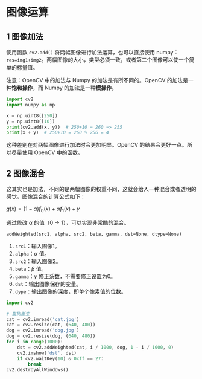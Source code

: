 # 图像运算

## 1 图像加法

使用函数 `cv2.add()` 将两幅图像进行加法运算，也可以直接使用 numpy：`res=img1+img2`。两幅图像的大小，类型必须一致，或者第二个图像可以使一个简单的标量值。

注意：OpenCV 中的加法与 Numpy 的加法是有所不同的。OpenCV 的加法是一种**饱和操作**，而 Numpy 的加法是一种**模操作**。

```Python
import cv2
import numpy as np

x = np.uint8([250])
y = np.uint8([10])
print(cv2.add(x, y))  # 250+10 = 260 => 255
print(x + y)  # 250+10 = 260 % 256 = 4
```

这种差别在对两幅图像进行加法时会更加明显。OpenCV 的结果会更好一点。所以尽量使用 OpenCV 中的函数。

## 2 图像混合

这其实也是加法，不同的是两幅图像的权重不同，这就会给人一种混合或者透明的感觉。图像混合的计算公式如下：

$g(x)=(1 − α)f_0(x)+αf_1(x)+\gamma$

通过修改 *α* 的值（0 → 1），可以实现非常酷的混合。

`addWeighted(src1, alpha, src2, beta, gamma, dst=None, dtype=None)`

1. `src1`：输入图像1。
2. `alpha`：$\alpha$ 值。
3. `src2`：输入图像2。
4. `beta`：$\beta$ 值。
5. `gamma`：$\gamma$ 修正系数，不需要修正设置为0。
6. `dst`：输出图像保存的变量。
7. `dype`：输出图像的深度，即单个像素值的位数。

```Python
import cv2

# 猫狗渐变
cat = cv2.imread('cat.jpg')
cat = cv2.resize(cat, (640, 480))
dog = cv2.imread('dog.jpg')
dog = cv2.resize(dog, (640, 480))
for i in range(1000):
    dst = cv2.addWeighted(cat, i / 1000, dog, 1 - i / 1000, 0)
    cv2.imshow('dst', dst)
    if cv2.waitKey(10) & 0xff == 27:
        break
cv2.destroyAllWindows()
```